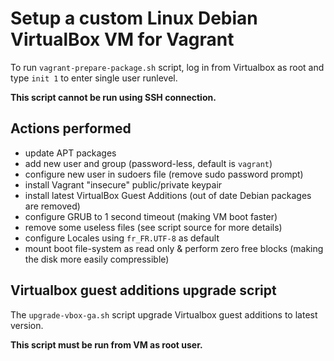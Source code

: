 Setup a custom Linux Debian VirtualBox VM for Vagrant
=====================================================

To run `vagrant-prepare-package.sh` script, log in from Virtualbox as root and type `init 1` to enter single user runlevel.

__This script cannot be run using SSH connection.__


Actions performed
-----------------

* update APT packages
* add new user and group (password-less, default is `vagrant`)
* configure new user in sudoers file (remove sudo password prompt)
* install Vagrant "insecure" public/private keypair
* install latest VirtualBox Guest Additions (out of date Debian packages are removed)
* configure GRUB to 1 second timeout (making VM boot faster)
* remove some useless files (see script source for more details)
* configure Locales using `fr_FR.UTF-8` as default
* mount boot file-system as read only & perform zero free blocks (making the disk more easily compressible)


Virtualbox guest additions upgrade script
-----------------------------------------

The `upgrade-vbox-ga.sh` script upgrade Virtualbox guest additions to latest version.

__This script must be run from VM as root user.__
